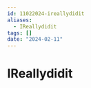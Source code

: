 ```yaml
---
id: 11022024-ireallydidit
aliases:
  - IReallydidit
tags: []
date: "2024-02-11"
---
```


# IReallydidit